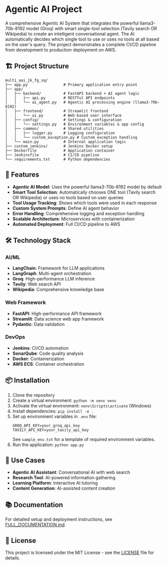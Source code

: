 # Agentic AI Project

A comprehensive Agentic AI System that integrates the powerful llama3-70b-8192 model (Groq) with smart single-tool selection (Tavily search OR Wikipedia) to create an intelligent conversational agent. The AI automatically decides which single tool to use or uses no tools at all based on the user's query. The project demonstrates a complete CI/CD pipeline from development to production deployment on AWS.

## 🏗️ Project Structure

```
multi_aai_jk_fg_sq/
├── app.py                # Primary application entry point
├── app/
│   ├── backend/          # FastAPI backend + AI agent logic
│   │   ├── api.py        # RESTful API endpoints
│   │   └── ai_agent.py   # Agentic AI processing engine (llama3-70b-8192)
│   ├── frontend/         # Streamlit frontend
│   │   └── ui.py         # Web-based user interface
│   ├── config/           # Settings & configuration
│   │   └── settings.py   # Environment variables & app config
│   ├── common/           # Shared utilities
│   │   ├── logger.py     # Logging configuration
│   │   └── custom_exception.py # Custom exception handling
│   └── main.py           # Internal application logic
├── custom_jenkins/       # Jenkins Docker setup
├── Dockerfile            # Application container
├── Jenkinsfile           # CI/CD pipeline
└── requirements.txt      # Python dependencies
```

## 🚀 Features

- **Agentic AI Model**: Uses the powerful llama3-70b-8192 model by default
- **Smart Tool Selection**: Automatically chooses ONE tool (Tavily search OR Wikipedia) or uses no tools based on user queries
- **Tool Usage Tracking**: Shows which tools were used in each response
- **Custom System Prompts**: Define AI agent behavior
- **Error Handling**: Comprehensive logging and exception handling
- **Scalable Architecture**: Microservices with containerization
- **Automated Deployment**: Full CI/CD pipeline to AWS

## 🛠️ Technology Stack

### AI/ML
- **LangChain**: Framework for LLM applications
- **LangGraph**: Multi-agent orchestration
- **Groq**: High-performance LLM inference
- **Tavily**: Web search API
- **Wikipedia**: Comprehensive knowledge base

### Web Framework
- **FastAPI**: High-performance API framework
- **Streamlit**: Data science web app framework
- **Pydantic**: Data validation

### DevOps
- **Jenkins**: CI/CD automation
- **SonarQube**: Code quality analysis
- **Docker**: Containerization
- **AWS ECS**: Container orchestration

## 📦 Installation

1. Clone the repository
2. Create a virtual environment: `python -m venv venv`
3. Activate the virtual environment: `venv\Scripts\activate` (Windows)
4. Install dependencies: `pip install -e .`
5. Set up environment variables in `.env` file:
   ```
   GROQ_API_KEY=your_groq_api_key
   TAVILY_API_KEY=your_tavily_api_key
   ```
   See `sample_env.txt` for a template of required environment variables.
6. Run the application: `python app.py`

## 🎯 Use Cases

- **Agentic AI Assistant**: Conversational AI with web search
- **Research Tool**: AI-powered information gathering
- **Learning Platform**: Interactive AI tutoring
- **Content Generation**: AI-assisted content creation

## 📚 Documentation

For detailed setup and deployment instructions, see [FULL_DOCUMENTATION.md](FULL_DOCUMENTATION.md).

## 📄 License

This project is licensed under the MIT License - see the [LICENSE](LICENSE) file for details.
